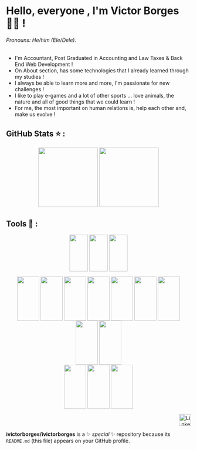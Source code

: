 # Hello, everyone , I'm Victor Borges 👨‍💻 ! 
###### Pronouns: He/him (Ele/Dele).
- I'm Accountant, Post Graduated in Accounting and Law Taxes & Back End Web Development !
- On About section, has some technologies that I already learned through my studies !
- I always be able to learn more and more, I'm passionate for new challenges !
- I like to play e-games and a lot of other sports ... love animals, the nature and all of good things that we could learn !
- For me, the most important on human relations is, help each other and, make us evolve !


## GitHub Stats ⭐ :

<div align="center" style="display: block">
  <img height="162cm"
       src="https://github-readme-stats.vercel.app/api/top-langs/?username=ivictorborges&layout=compact&theme=prussian"/>
  <img height="162cm"
       src="https://github-readme-stats.vercel.app/api?username=ivictorborges&show_icons=true&theme=prussian"/>
</div>

## Tools 🧰 :

<div align="center" style="display: inline_block">
  
  <div>
    <img align="center" height="100" width="50"
      src="https://cdn.jsdelivr.net/gh/devicons/devicon/icons/javascript/javascript-original.svg" />
    <img align="center" height="100" width="50"
      src="https://cdn.jsdelivr.net/gh/devicons/devicon/icons/typescript/typescript-original.svg" />   
    <img align="center" height="100" width="50"
      src="https://cdn.jsdelivr.net/gh/devicons/devicon/icons/python/python-original.svg" />    
  </div>
  
  <img align="center" height="120" width="60" 
    src="https://cdn.jsdelivr.net/gh/devicons/devicon/icons/docker/docker-plain.svg" />
  <img align="center" height="120" width="60"
    src="https://cdn.jsdelivr.net/gh/devicons/devicon/icons/nodejs/nodejs-original.svg" />
  <img align="center" height="120" width="60"
    src="https://cdn.jsdelivr.net/gh/devicons/devicon/icons/css3/css3-original.svg" />
  <img align="center" height="120" width="60"
    src="https://cdn.jsdelivr.net/gh/devicons/devicon/icons/html5/html5-original.svg" />
  <img align="center" height="120" width="60"
    src="https://cdn.jsdelivr.net/gh/devicons/devicon/icons/react/react-original.svg" />
  <img align="center" height="120" width="60" 
    src="https://cdn.jsdelivr.net/gh/devicons/devicon/icons/redux/redux-original.svg" />
  <img align="center" height="120" width="60" 
    src="https://cdn.jsdelivr.net/gh/devicons/devicon/icons/express/express-original.svg" />       
  <img align="center" height="120" width="60" 
    src="https://cdn.jsdelivr.net/gh/devicons/devicon/icons/mysql/mysql-original.svg" />
  <img align="center" height="120" width="60" 
    src="https://cdn.jsdelivr.net/gh/devicons/devicon/icons/mongodb/mongodb-original.svg" />   
  <img align="center" height="120" width="60" 
    src="https://cdn.jsdelivr.net/gh/devicons/devicon/icons/jest/jest-plain.svg" />
  <img align="center" height="120" width="60"
    src="https://cdn.jsdelivr.net/gh/devicons/devicon/icons/mocha/mocha-plain.svg" />
  <img align="center" height="120" width="60"
    src="https://cdn.jsdelivr.net/gh/devicons/devicon/icons/pytest/pytest-original.svg" />
          
</div>

<div align="right">
    <a href="https://linkedin.com/in/victor-borges-beasolucoes" target="_blank"><img src="https://raw.githubusercontent.com/danielcranney/readme-generator/main/public/icons/socials/linkedin.svg" width="32" height="32" alt="Linkedin"></a>
</div>





**ivictorborges/ivictorborges** is a ✨ _special_ ✨ repository because its `README.md` (this file) appears on your GitHub profile.
